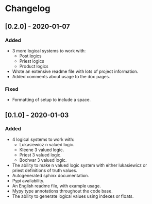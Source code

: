 # Changelog

## [0.2.0] - 2020-01-07

### Added
- 3 more logical systems to work with:
  - Post logics
  - Priest logics
  - Product logics
- Wrote an extensive readme file with lots of project information.
- Added comments about usage to the doc pages.

### Fixed
- Formatting of setup to include a space.

## [0.1.0] - 2020-01-03

### Added
- 4 logical systems to work with:
  - Lukasiewicz n valued logic.
  - Kleene 3 valued logic.
  - Priest 3 valued logic.
  - Bochvar 3 valued logic.
- The ability to make n valued logic system with either lukasiewicz or priest
  definitions of truth values.
- Autogenerated sphinx documentation.
- Pypi availability.
- An English readme file, with example usage.
- Mypy type annotations throughout the code base.
- The ability to generate logical values using indexes or floats.
